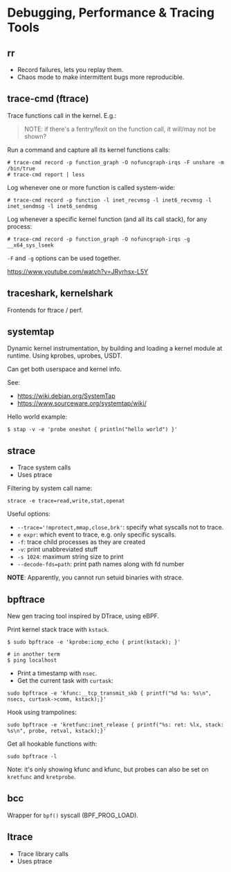 # Debugging, Performance & Tracing Tools

## rr

- Record failures, lets you replay them.
- Chaos mode to make intermittent bugs more reproducible.

## trace-cmd (ftrace)

Trace functions call in the kernel. E.g.:

>
> NOTE: if there's a fentry/fexit on the function call, it will/may not be shown?
>

Run a command and capture all its kernel functions calls:

```console
# trace-cmd record -p function_graph -O nofuncgraph-irqs -F unshare -m /bin/true
# trace-cmd report | less
```

Log whenever one or more function is called system-wide:

```console
# trace-cmd record -p function -l inet_recvmsg -l inet6_recvmsg -l inet_sendmsg -l inet6_sendmsg
```

Log whenever a specific kernel function (and all its call stack), for any process:

```console
# trace-cmd record -p function_graph -O nofuncgraph-irqs -g __x64_sys_lseek
```

`-F` and `-g` options can be used together.

https://www.youtube.com/watch?v=JRyrhsx-L5Y

## traceshark, kernelshark

Frontends for ftrace / perf.

## systemtap

Dynamic kernel instrumentation, by building and loading a kernel module at runtime.
Using kprobes, uprobes, USDT.

Can get both userspace and kernel info.

See:

- https://wiki.debian.org/SystemTap
- https://www.sourceware.org/systemtap/wiki/

Hello world example:

```console
$ stap -v -e 'probe oneshot { println("hello world") }'
```

## strace

- Trace system calls
- Uses ptrace

Filtering by system call name:

```
strace -e trace=read,write,stat,openat
```

Useful options:

- `--trace='!mprotect,mmap,close,brk'`: specify what syscalls not to trace.
- `e expr`: which event to trace, e.g. only specific syscalls.
- `-f`: trace child processes as they are created
- `-v`: print unabbreviated stuff
- `-s 1024`: maximum string size to print
- `--decode-fds=path`: print path names along with fd number

**NOTE**: Apparently, you cannot run setuid binaries with strace.

## bpftrace

New gen tracing tool inspired by DTrace, using eBPF.

Print kernel stack trace with `kstack`.

```console
$ sudo bpftrace -e 'kprobe:icmp_echo { print(kstack); }'

# in another term
$ ping localhost
```

- Print a timestamp with `nsec`.
- Get the current task with `curtask`:

```console
sudo bpftrace -e 'kfunc:__tcp_transmit_skb { printf("%d %s: %s\n", nsecs, curtask->comm, kstack);}'
```

Hook using trampolines:
```console
sudo bpftrace -e 'kretfunc:inet_release { printf("%s: ret: %lx, stack: %s\n", probe, retval, kstack);}'
```

Get all hookable functions with:

```console
sudo bpftrace -l
```

Note: it's only showing kfunc and kfunc, but probes can also be set on
`kretfunc` and `kretprobe`.

## bcc

Wrapper for `bpf()` syscall (BPF_PROG_LOAD).

## ltrace

- Trace library calls
- Uses ptrace


